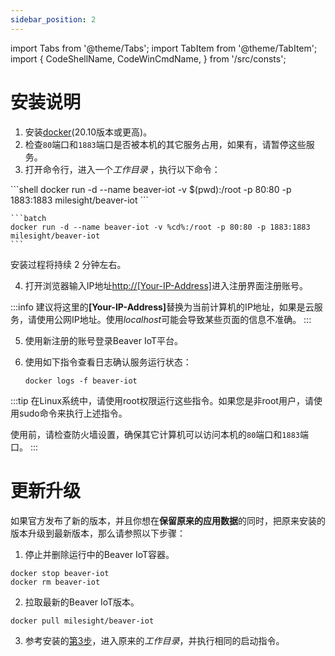 ```yaml
---
sidebar_position: 2
---
```


import Tabs from '@theme/Tabs';
import TabItem from '@theme/TabItem';
import {
    CodeShellName,
    CodeWinCmdName,
} from '/src/consts';

# 安装说明

1. 安装[docker](https://docs.docker.com/engine/install/)(20.10版本或更高)。
2. 检查`80`端口和`1883`端口是否被本机的其它服务占用，如果有，请暂停这些服务。
3. <a id="working-dir"></a> 打开命令行，进入一个*工作目录* ，执行以下命令： 

<Tabs>
  <TabItem value={CodeShellName} default>
    ```shell
    docker run -d --name beaver-iot -v $(pwd):/root -p 80:80 -p 1883:1883 milesight/beaver-iot
    ```
  </TabItem>
  <TabItem value={CodeWinCmdName}>

    ```batch
    docker run -d --name beaver-iot -v %cd%:/root -p 80:80 -p 1883:1883 milesight/beaver-iot
    ```
  </TabItem>
</Tabs>

安装过程将持续 2 分钟左右。

4. 打开浏览器输入IP地址[http://[Your-IP-Address]](http://localhost)进入注册界面注册账号。

:::info
建议将这里的<b>[Your-IP-Address]</b>替换为当前计算机的IP地址，如果是云服务，请使用公网IP地址。使用*localhost*可能会导致某些页面的信息不准确。
:::

5.  使用新注册的账号登录Beaver IoT平台。
6. 使用如下指令查看日志确认服务运行状态：

    ```shell
    docker logs -f beaver-iot
    ```

:::tip
在Linux系统中，请使用root权限运行这些指令。如果您是非root用户，请使用sudo命令来执行上述指令。

使用前，请检查防火墙设置，确保其它计算机可以访问本机的`80`端口和`1883`端口。
:::

# 更新升级

如果官方发布了新的版本，并且你想在<b>保留原来的应用数据</b>的同时，把原来安装的版本升级到最新版本，那么请参照以下步骤：

1. 停止并删除运行中的Beaver IoT容器。

```shell
docker stop beaver-iot
docker rm beaver-iot
```

2. 拉取最新的Beaver IoT版本。

```shell
docker pull milesight/beaver-iot
```

3. 参考安装的[第3步](#working-dir)，进入原来的*工作目录*，并执行相同的启动指令。
